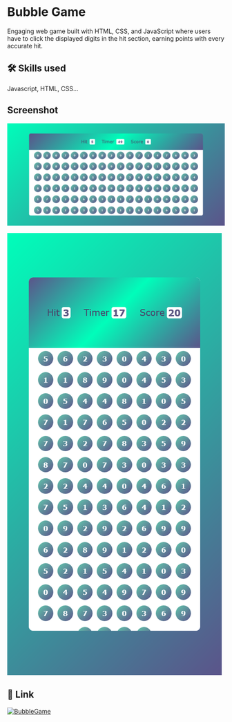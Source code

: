 
# Bubble Game

Engaging web game built with HTML, CSS, and JavaScript
where users have to click the displayed digits in the hit
section, earning points with every accurate hit.


## 🛠 Skills used
Javascript, HTML, CSS...


## Screenshot

![App Screenshot](https://raw.githubusercontent.com/githubAmanKumar/bubbleGame/main/Screenshot.png)

![App Screenshot](https://raw.githubusercontent.com/githubAmanKumar/bubbleGame/main/Screenshot2.png)


## 🔗 Link
[![BubbleGame](https://img.shields.io/badge/Game-1DA1F2?style=for-the-badge==white)](https://githubamankumar.github.io/bubbleGame/)

